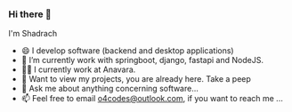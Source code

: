 ### Hi there 👋

I'm Shadrach
- 😄 I develop software (backend and desktop applications)
- 🌱 I’m currently work with springboot, django, fastapi and NodeJS.
- 🧑‍💼 I currently work at Anavara.
- 👀 Want to view my projects, you are already here. Take a peep
- 💬 Ask me about anything concerning software...
- 📫 Feel free to email o4codes@outlook.com, if you want to reach me ...

